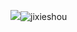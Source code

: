 ![](jixieshou.png)![jixieshou](https://user-images.githubusercontent.com/75069359/117747473-d409df80-b240-11eb-8ddd-db37d58543af.png)
